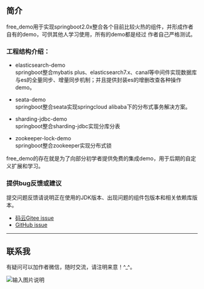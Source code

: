 ## 简介
free_demo用于实现springboot2.0x整合各个目前比较火热的组件，并形成作者自有的demo，可供其他人学习使用，所有的demo都是经过
作者自己严格测试。

### 工程结构介绍：

- elasticsearch-demo   
springboot整合mybatis plus、elasticsearch7.x、canal等中间件实现数据库与es的全量同步、增量同步机制；并且提供封装es的增删改查各种操作demo。

- seata-demo   
springboot整合seata实现springcloud alibaba下的分布式事务解决方案。

- sharding-jdbc-demo  
springboot整合sharding-jdbc实现分库分表

- zookeeper-lock-demo   
springboot整合zookeeper实现分布式锁

free_demo的存在就是为了向部分初学者提供免费的集成demo，用于后期的自定义扩展和学习。

### 提供bug反馈或建议

提交问题反馈请说明正在使用的JDK版本、出现问题的组件包版本和相关依赖库版本。

- [码云Gitee issue](https://gitee.com/dh_free/free_demo/issues)
- [GitHub issue](https://github.com/dh-free/free_demo/issues)
-------------------------------------------------------------------------------

## 联系我

有疑问可以加作者微信，随时交流，请注明来意！^_^。

![输入图片说明](https://images.gitee.com/uploads/images/2021/0309/144415_c1bbb59f_4951941.png "wechat.png")
